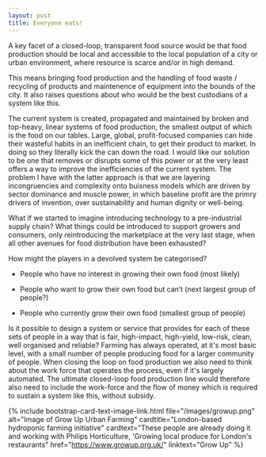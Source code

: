```yaml
---
layout: post
title: Everyone eats!
---
```


A key facet of a closed-loop, transparent food source would be that food production should be local 
and accessible to the local population of a city or urban environment, where resource is scarce and/or in high demand. 

This means bringing food production and the handling of food waste / recycling of products and maintenence of equipment into the bounds of the city. It also raises questions about who would be the best custodians of a system like this.

The current system is created, propagated and maintained by broken and top-heavy, linear systems of food production, the smallest output of which is the food on our tables. Large, global, profit-focused companies can hide their wasteful habits in an inefficient chain, to get their product to market. In doing so they literally kick the can down the road. I would like our solution to be one that removes or disrupts some of this power or at the very least offers a way to improve the inefficiencies of the current system. The problem I have with the latter approach is that we are layering incongruencies and complexity onto buisness models which are driven by sector dominance and muscle power, in which baseline profit are the primry drivers of invention, over sustainability and human dignity or well-being.

What if we started to imagine introducing technology to a pre-industrial supply chain? What things could be introduced to support growers and consumers, only reintroducing the marketplace at the very last stage, when all other avenues for food distribution have been exhausted? 

How might the players in a devolved system be categorised?

- People who have no interest in growing their own food (most likely)

- People who want to grow their own food but can’t (next largest group of people?)

- People who currently grow their own food (smallest group of people)


Is it possible to design a system or service that provides for each of these sets of people in a way that is fair, high-impact, high-yield, low-risk, clean, well organised and reliable? Farming has always operated, at it's most basic level, with a small number of people producing food for a larger community of people. When closing the loop on food production we also need to think about the work force that operates the process, even if it's largely automated. The ultimate closed-loop food production line would therefore also need to include the work-force and the flow of money which is required to sustain a system like this, without subsidy.   

{% include bootstrap-card-text-image-link.html file="/images/growup.png" alt="Image of Grow Up Urban Farming" cardtitle="London-based hydroponic farming initiative" cardtext="These people are already doing it and working with Philips Horticulture, 'Growing local produce for London's restaurants" href="https://www.growup.org.uk/" linktext="Grow Up" %}

